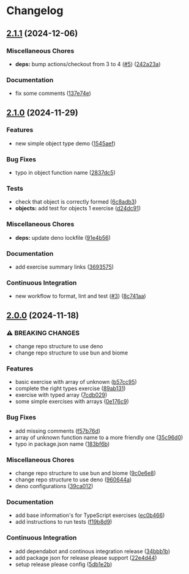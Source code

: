 # Changelog

## [2.1.1](https://github.com/jobtrek/ex-ts/compare/v2.1.0...v2.1.1) (2024-12-06)


### Miscellaneous Chores

* **deps:** bump actions/checkout from 3 to 4 ([#5](https://github.com/jobtrek/ex-ts/issues/5)) ([242a23a](https://github.com/jobtrek/ex-ts/commit/242a23a78ef3a3741860ce963ebf03d1dcb6d2c2))


### Documentation

* fix some comments ([137e74e](https://github.com/jobtrek/ex-ts/commit/137e74ee8d782733cbae1cb5a2bad3fdbde7c3d6))

## [2.1.0](https://github.com/jobtrek/ex-ts/compare/v2.0.0...v2.1.0) (2024-11-29)


### Features

* new simple object type demo ([1545aef](https://github.com/jobtrek/ex-ts/commit/1545aefd03e110f988e75a50592ed746d0be4b2a))


### Bug Fixes

* typo in object function name ([2837dc5](https://github.com/jobtrek/ex-ts/commit/2837dc5be0a4940e12c4898e3975a416aa581349))


### Tests

* check that object is correctly formed ([6c8adb3](https://github.com/jobtrek/ex-ts/commit/6c8adb3bf266a4357bd801b29ea94a97f65d7e61))
* **objects:** add test for objects 1 exercise ([d24dc91](https://github.com/jobtrek/ex-ts/commit/d24dc91bc144ea6014de2b6315ef797b19b8aa5f))


### Miscellaneous Chores

* **deps:** update deno lockfile ([91e4b56](https://github.com/jobtrek/ex-ts/commit/91e4b56604c1780b18ba09beecf3c3e5812d6c95))


### Documentation

* add exercise summary links ([3693575](https://github.com/jobtrek/ex-ts/commit/3693575b8963c0bba08fae2c403f14335516effa))


### Continuous Integration

* new workflow to format, lint and test ([#3](https://github.com/jobtrek/ex-ts/issues/3)) ([8c741aa](https://github.com/jobtrek/ex-ts/commit/8c741aa4a3969f8656741a4a0ec24156625af1b5))

## [2.0.0](https://github.com/jobtrek/ex-ts/compare/v1.0.0...v2.0.0) (2024-11-18)


### ⚠ BREAKING CHANGES

* change repo structure to use deno
* change repo structure to use bun and biome

### Features

* basic exercise with array of unknown ([b57cc95](https://github.com/jobtrek/ex-ts/commit/b57cc9516f3759b297063030a6d13d29c887ba9c))
* complete the right types exercise ([89ab131](https://github.com/jobtrek/ex-ts/commit/89ab1317095597655a154c2d4134f4801aeb70d7))
* exercise with typed array ([7cdb029](https://github.com/jobtrek/ex-ts/commit/7cdb02909d2e58031aaf68622398bfcc43d9ad6d))
* some simple exercises with arrays ([0e176c9](https://github.com/jobtrek/ex-ts/commit/0e176c985ab1469e3508a5ef7c105fd875a30f51))


### Bug Fixes

* add missing comments ([f57b76d](https://github.com/jobtrek/ex-ts/commit/f57b76d3ecf74e077c2fc2cf587e36d34dac9a0f))
* array of unknown function name to a more friendly one ([35c96d0](https://github.com/jobtrek/ex-ts/commit/35c96d0fc81e9b6d1ff967d7aad07e80b608bcc6))
* typo in package.json name ([183bf6b](https://github.com/jobtrek/ex-ts/commit/183bf6b1b6ed83b04219d2acbf4313708a2233c2))


### Miscellaneous Chores

* change repo structure to use bun and biome ([9c0e6e8](https://github.com/jobtrek/ex-ts/commit/9c0e6e8f73a7bd62427898649654bff0fb8fb4b3))
* change repo structure to use deno ([960644a](https://github.com/jobtrek/ex-ts/commit/960644a1bb8c0c1f543985ac836018869903600e))
* deno configurations ([39ca012](https://github.com/jobtrek/ex-ts/commit/39ca0128268f8090b1feea8dcf65544a7eafbd3f))


### Documentation

* add base information's for TypeScript exercises ([ec0b466](https://github.com/jobtrek/ex-ts/commit/ec0b466120dc4d6e2c59c5f08e19ffdbe2e8870e))
* add instructions to run tests ([f19b8d9](https://github.com/jobtrek/ex-ts/commit/f19b8d97a9005b7c9f92839bb6ef62b6ac4abdca))


### Continuous Integration

* add dependabot and continous integration release ([34bbb1b](https://github.com/jobtrek/ex-ts/commit/34bbb1b9ed45bfefac0502e6ffe8523a35d420c8))
* add package json for release please support ([22e4d44](https://github.com/jobtrek/ex-ts/commit/22e4d443b6a65035b4c1e15b33a15d15de1f1c79))
* setup release please config ([5db1e2b](https://github.com/jobtrek/ex-ts/commit/5db1e2bf4f6d1d5bd3376a7b9cfdc24e8133ddff))
